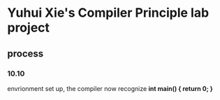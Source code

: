 # Yuhui Xie's Compiler Principle lab project

## process

### 10.10
envrionment set up, the compiler now recognize **int main() { return 0; }**
